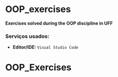 # OOP_exercises
**Exercises solved during the OOP discipline in UFF**

### Serviços usados:
* **Editor/IDE:** `Visual Studio Code`
# OOP_Exercises
